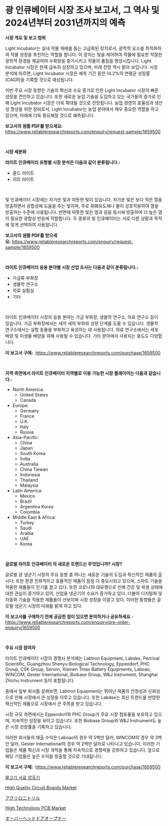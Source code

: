 <p><h1>광 인큐베이터 시장 조사 보고서, 그 역사 및 2024년부터 2031년까지의 예측</h1></p><p><strong>시장 개요 및 보고 범위</strong></p>
<p><p>Light Incubator는 실내 작물 재배를 돕는 고급화된 장치로서, 광학적 요소를 최적화하여 작물 성장을 촉진하는 역할을 합니다. 이 장치는 빛을 제어하여 작물에 필요한 적절한 광학적 환경을 제공하여 수확량을 증가시키고 작물의 품질을 향상시킵니다. Light Incubator 시장은 현재 급속히 성장하고 있으며, 미래 전망 역시 밝아 보입니다. 시장 분석에 따르면, Light Incubator 시장은 예측 기간 동안 14.2%의 연평균 성장률(CAGR)을 기록할 것으로 예상됩니다.</p><p>이번 주요 시장 동향은 기술의 혁신과 수요 증가로 인한 Light Incubator 시장의 빠른 성장을 견인하고 있습니다. 또한 새로운 농업 기술을 도입하고 있는 국가들의 증가로 인해 Light Incubator 시장은 더욱 확대될 것으로 전망됩니다. 농업 경영의 효율성과 생산성 향상을 위한 장비로서, Light Incubator는 농업 분야에서 매우 중요한 역할을 하고 있으며, 미래에 더욱 중요해질 것으로 예측됩니다.</p></p>
<p><strong>보고서의 샘플 PDF를 받으세요:</strong> <a href="https://www.reliableresearchreports.com/enquiry/request-sample/1659500">https://www.reliableresearchreports.com/enquiry/request-sample/1659500</a></p>
<p>&nbsp;</p>
<p><strong>시장 세분화</strong></p>
<p><strong>라이트 인큐베이터 유형별 시장 분석은 다음과 같이 분류됩니다.:</strong></p>
<p><ul><li>콜드 라이트</li><li>히트 라이트</li></ul></p>
<p>&nbsp;</p>
<p><p>빛 인큐베이터 시장에는 차가운 빛과 따뜻한 빛이 있습니다. 차가운 빛은 보다 적은 열을 방출하면서 광합성에 도움을 주는 빛이며, 주로 화폐유도체나 물이 상호작용하여 열을 방출하는 수준에 사용됩니다. 반면에 따뜻한 빛은 열과 광을 동시에 방출하여 더 높은 열이 필요한 광합성 반응에 적합합니다. 두 종류의 빛 인큐베이터는 서로 다른 상황과 목적에 맞게 선택하여 사용됩니다.</p></p>
<p><strong>보고서의 샘플 PDF를 받으세요:</strong>&nbsp;<a href="https://www.reliableresearchreports.com/enquiry/request-sample/1659500">https://www.reliableresearchreports.com/enquiry/request-sample/1659500</a></p>
<p>&nbsp;</p>
<p><strong> 라이트 인큐베이터 응용 분야별 시장 산업 조사는 다음과 같이 분류됩니다.:</strong></p>
<p><ul><li>가금류 부화장</li><li>생물학 연구소</li><li>의료 실험실</li><li>기타</li></ul></p>
<p>&nbsp;</p>
<p><p>라이트 인큐베이터 시장의 응용 분야는 가금 부화장, 생물학 연구소, 의료 연구소 등이 있습니다. 가금 부화장에서는 새끼 새의 부화와 성장 단계를 도울 수 있습니다. 생물학 연구소에서는 실험 동물을 부화하고 육성하는 데 사용됩니다. 의료 연구소에서는 세포 배양 및 미생물 배양을 위해 사용될 수 있습니다. 기타 분야에서 사용되는 용도도 다양합니다.</p></p>
<p><strong>이 보고서 구매:</strong>&nbsp; <a href="https://www.reliableresearchreports.com/purchase/1659500">https://www.reliableresearchreports.com/purchase/1659500</a></p>
<p>&nbsp;</p>
<p><strong>지역 측면에서 라이트 인큐베이터 지역별로 이용 가능한 시장 플레이어는 다음과 같습니다.:</strong></p>
<p><ul>
    <li>
        North America:
        <ul>
            <li>United States</li>
            <li>Canada</li>
        </ul>
    </li>
    <li>
        Europe:
        <ul>
            <li>Germany</li>
            <li>France</li>
            <li>U.K.</li>
            <li>Italy</li>
            <li>Russia</li>
        </ul>
    </li>
    <li>
        Asia-Pacific:
        <ul>
            <li>China</li>
            <li>Japan</li>
            <li>South Korea</li>
            <li>India</li>
            <li>Australia</li>
            <li>China Taiwan</li>
            <li>Indonesia</li>
            <li>Thailand</li>
            <li>Malaysia</li>
        </ul>
    </li>
    <li>
        Latin America:
        <ul>
            <li>Mexico</li>
            <li>Brazil</li>
            <li>Argentina Korea</li>
            <li>Colombia</li>
        </ul>
    </li>
    <li>
        Middle East & Africa:
        <ul>
            <li>Turkey</li>
            <li>Saudi</li>
            <li>Arabia</li>
            <li>UAE</li>
            <li>Korea</li>
        </ul>
    </li>
    </ul></p>
<p>&nbsp;</p>
<p><strong>글로벌 라이트 인큐베이터 의 새로운 트렌드는 무엇입니까? 시장?</strong></p>
<p><p>글로벌 광 냉균기 시장의 주요 동향 중 하나는 새로운 기술의 도입과 혁신적인 제품의 출시다. 또한 환경 친화적이고 효율적인 제품이 점점 더 중요시되고 있으며, 스마트 기술을 적용한 제품들이 인기를 끌고 있다. 또한 코로나19 대유행으로 인해 건강 및 위생 상태에 대한 관심이 증가하고 있어, 산업용 냉균기의 수요가 증가하고 있다. 더불어 디지털화 및 자동화 기술을 적용한 제품들이 선보이며 시장 성장을 이끌고 있다. 이러한 동향들은 글로벌 냉균기 시장의 미래를 밝게 하고 있다.</p></p>
<p><strong>이 보고서를 구매하기 전에 궁금한 점이 있으면 문의하거나 공유하세요.</strong>- <a href="https://www.reliableresearchreports.com/enquiry/pre-order-enquiry/1659500">https://www.reliableresearchreports.com/enquiry/pre-order-enquiry/1659500</a></p>
<p>&nbsp;</p>
<p><strong>주요 시장 참여자</strong></p>
<p><p>라이트 인큐베이터 시장의 경쟁사 분석에는 Labtron Equipment, Labdex, Percival Scientific, Guangzhou Shenyu Biological Technology, Eppendorf, PHC Group, CSK Group, Senxin, Xiamen Tmax Battery Equipments, Laboao, WINCOM, Gester International, Biobase Group, W&J Instrument, Shanghai Zhichu Instrument 등이 포함됩니다.</p><p>중에서 일부 회사를 살펴보면, Labtron Equipment는 뛰어난 제품의 안정성과 신뢰성으로 인해 시장에서 큰 성장을 이루고 있습니다. 또한 Labdex는 최신 트렌드를 반영한 혁신적인 제품으로 시장에서 큰 주목을 받고 있습니다.</p><p>시장 규모 측면에서는 Eppendorf와 PHC Group가 주요 시장 점유율을 보유하고 있으며, 지속적인 성장을 보이고 있습니다. 또한 Biobase Group와 W&J Instrument도 높은 시장 성장률을 기록하고 있습니다.</p><p>이러한 회사들의 매출 수익은 Laboao의 경우 약 5백만 달러, WINCOM의 경우 약 3백만 달러, Gester International의 경우 약 2백만 달러로 나타나고 있습니다. 이러한 기업들은 제품 혁신과 시장 개척을 통해 지속적으로 경쟁력을 강화하고 있습니다. 앞으로 해당 기업들은 높은 수익을 창출할 것으로 기대됩니다.</p></p>
<p><strong>이 보고서 구매:</strong>&nbsp;&nbsp;<a href="https://www.reliableresearchreports.com/purchase/1659500">https://www.reliableresearchreports.com/purchase/1659500</a></p>
<p><p><a href="https://github.com/vsap75a286l/Market-Research-Report-List-1/blob/main/547042212680.md">물고기 사료 압출기</a></p><p><a href="https://github.com/johnbach50/Market-Research-Report-List-2/blob/main/high-quality-circuit-boards-market.md">High Quality Circuit Boards Market</a></p><p><a href="https://medium.com/@vanessa.grant665567/%E3%82%A2%E3%82%AF%E3%83%AA%E3%83%AD%E3%83%8B%E3%83%88%E3%83%AA%E3%83%AB%E5%B8%82%E5%A0%B4-%E7%AB%B6%E4%BA%89%E5%88%86%E6%9E%90-%E5%B8%82%E5%A0%B4%E5%8B%95%E5%90%91%E3%81%8A%E3%82%88%E3%81%B32031%E5%B9%B4%E3%81%BE%E3%81%A7%E3%81%AE%E4%BA%88%E6%B8%AC-067132a701f2">アクリロニトリル</a></p><p><a href="https://github.com/lylyparadise/Market-Research-Report-List-2/blob/main/high-technology-pcb-market.md">High Technology PCB Market</a></p><p><a href="https://github.com/joaejkdzgyljvo6/Market-Research-Report-List-1/blob/main/855639313740.md">オーバーヘッドドアオープナー</a></p></p>
